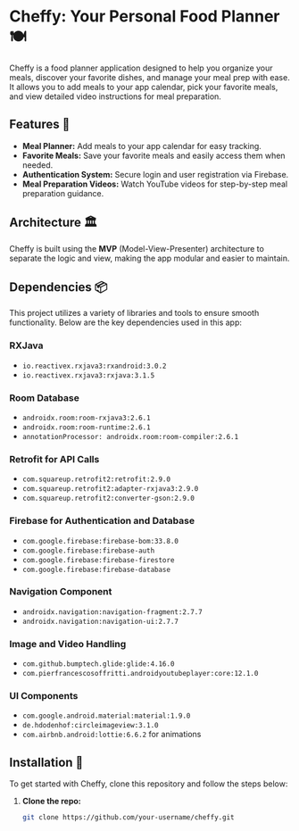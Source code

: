 # Cheffy: Your Personal Food Planner 🍽️

Cheffy is a food planner application designed to help you organize your meals, discover your favorite dishes, and manage your meal prep with ease. It allows you to add meals to your app calendar, pick your favorite meals, and view detailed video instructions for meal preparation.

## Features 🎉

- **Meal Planner:** Add meals to your app calendar for easy tracking.
- **Favorite Meals:** Save your favorite meals and easily access them when needed.
- **Authentication System:** Secure login and user registration via Firebase.
- **Meal Preparation Videos:** Watch YouTube videos for step-by-step meal preparation guidance.
  
## Architecture 🏛️

Cheffy is built using the **MVP** (Model-View-Presenter) architecture to separate the logic and view, making the app modular and easier to maintain.

## Dependencies 📦

This project utilizes a variety of libraries and tools to ensure smooth functionality. Below are the key dependencies used in this app:

### RXJava
- `io.reactivex.rxjava3:rxandroid:3.0.2`
- `io.reactivex.rxjava3:rxjava:3.1.5`

### Room Database
- `androidx.room:room-rxjava3:2.6.1`
- `androidx.room:room-runtime:2.6.1`
- `annotationProcessor: androidx.room:room-compiler:2.6.1`

### Retrofit for API Calls
- `com.squareup.retrofit2:retrofit:2.9.0`
- `com.squareup.retrofit2:adapter-rxjava3:2.9.0`
- `com.squareup.retrofit2:converter-gson:2.9.0`

### Firebase for Authentication and Database
- `com.google.firebase:firebase-bom:33.8.0`
- `com.google.firebase:firebase-auth`
- `com.google.firebase:firebase-firestore`
- `com.google.firebase:firebase-database`

### Navigation Component
- `androidx.navigation:navigation-fragment:2.7.7`
- `androidx.navigation:navigation-ui:2.7.7`

### Image and Video Handling
- `com.github.bumptech.glide:glide:4.16.0`
- `com.pierfrancescosoffritti.androidyoutubeplayer:core:12.1.0`

### UI Components
- `com.google.android.material:material:1.9.0`
- `de.hdodenhof:circleimageview:3.1.0`
- `com.airbnb.android:lottie:6.6.2` for animations

## Installation 🔧

To get started with Cheffy, clone this repository and follow the steps below:

1. **Clone the repo:**

   ```bash
   git clone https://github.com/your-username/cheffy.git
